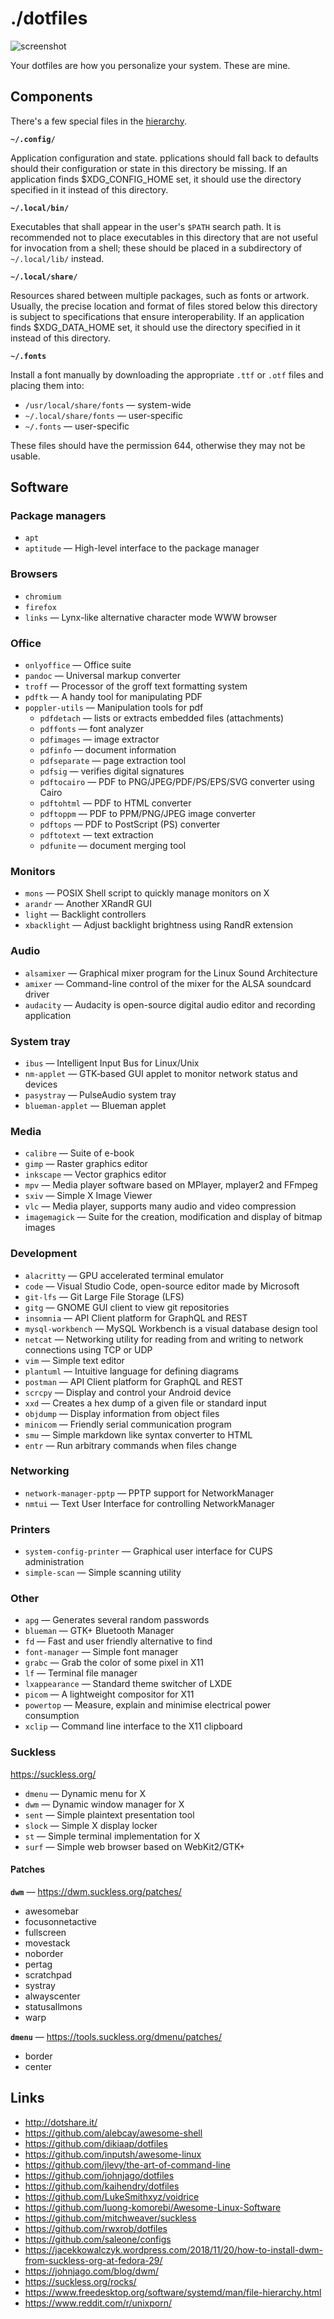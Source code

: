 # ./dotfiles

![screenshot](./screenshot.png)

Your dotfiles are how you personalize your system. These are mine.

## Components

There's a few special files in the
[hierarchy](https://www.freedesktop.org/software/systemd/man/file-hierarchy.html).

**`~/.config/`**

Application configuration and state. pplications should fall back to defaults
should their configuration or state in this directory be missing. If an
application finds $XDG_CONFIG_HOME set, it should use the directory specified in
it instead of this directory.

**`~/.local/bin/`**

Executables that shall appear in the user's `$PATH` search path. It is
recommended not to place executables in this directory that are not useful for
invocation from a shell; these should be placed in a subdirectory of
`~/.local/lib/` instead.

**`~/.local/share/`**

Resources shared between multiple packages, such as fonts or artwork. Usually,
the precise location and format of files stored below this directory is subject
to specifications that ensure interoperability. If an application finds
$XDG_DATA_HOME set, it should use the directory specified in it instead of this
directory.

**`~/.fonts`**

Install a font manually by downloading the appropriate `.ttf` or `.otf` files and
placing them into:

- `/usr/local/share/fonts` — system-wide
- `~/.local/share/fonts` — user-specific
- `~/.fonts` — user-specific

These files should have the permission 644, otherwise they may not be usable.

## Software

### Package managers

- `apt`
- `aptitude` — High-level interface to the package manager

### Browsers

- `chromium`
- `firefox`
- `links` — Lynx-like alternative character mode WWW browser

### Office

- `onlyoffice` — Office suite
- `pandoc` — Universal markup converter
- `troff` — Processor of the groff text formatting system
- `pdftk` — A handy tool for manipulating PDF
- `poppler-utils` — Manipulation tools for pdf
    - `pdfdetach` — lists or extracts embedded files (attachments)
    - `pdffonts` — font analyzer
    - `pdfimages` — image extractor
    - `pdfinfo` — document information
    - `pdfseparate` — page extraction tool
    - `pdfsig` — verifies digital signatures
    - `pdftocairo` — PDF to PNG/JPEG/PDF/PS/EPS/SVG converter using Cairo
    - `pdftohtml` — PDF to HTML converter
    - `pdftoppm` — PDF to PPM/PNG/JPEG image converter
    - `pdftops` — PDF to PostScript (PS) converter
    - `pdftotext` — text extraction
    - `pdfunite` — document merging tool

### Monitors

- `mons` — POSIX Shell script to quickly manage monitors on X
- `arandr` — Another XRandR GUI
- `light` — Backlight controllers
- `xbacklight` — Adjust backlight brightness using RandR extension

### Audio

- `alsamixer` — Graphical mixer program for the Linux Sound Architecture
- `amixer` — Command-line control of the mixer for the ALSA soundcard driver
- `audacity` — Audacity is open-source digital audio editor and recording application

### System tray

- `ibus` — Intelligent Input Bus for Linux/Unix
- `nm-applet` — GTK‐based GUI applet to monitor network status and devices
- `pasystray` — PulseAudio system tray
- `blueman-applet` — Blueman applet

### Media

- `calibre` — Suite of e-book
- `gimp` — Raster graphics editor
- `inkscape` — Vector graphics editor
- `mpv` — Media player software based on MPlayer, mplayer2 and FFmpeg
- `sxiv` — Simple X Image Viewer
- `vlc` — Media player, supports many audio and video compression
- `imagemagick` — Suite for the creation, modification and display of bitmap images

### Development

- `alacritty` — GPU accelerated terminal emulator
- `code` — Visual Studio Code, open-source editor made by Microsoft
- `git-lfs` — Git Large File Storage (LFS)
- `gitg` — GNOME GUI client to view git repositories
- `insomnia` — API Client platform for GraphQL and REST
- `mysql-workbench` — MySQL Workbench is a visual database design tool
- `netcat` — Networking utility for reading from and writing to network connections using TCP or UDP
- `vim` — Simple text editor
- `plantuml` — Intuitive language for defining diagrams
- `postman` — API Client platform for GraphQL and REST
- `scrcpy` — Display and control your Android device
- `xxd` — Creates a hex dump of a given file or standard input
- `objdump` — Display information from object files
- `minicom` — Friendly serial communication program
- `smu` — Simple markdown like syntax converter to HTML
- `entr` — Run arbitrary commands when files change

### Networking

- `network-manager-pptp` — PPTP support for NetworkManager
- `nmtui` — Text User Interface for controlling NetworkManager

### Printers

- `system-config-printer` — Graphical user interface for CUPS administration
- `simple-scan` — Simple scanning utility

### Other

- `apg` — Generates several random passwords
- `blueman` — GTK+ Bluetooth Manager
- `fd` — Fast and user friendly alternative to find
- `font-manager` — Simple font manager
- `grabc` — Grab the color of some pixel in X11
- `lf` — Terminal file manager
- `lxappearance` — Standard theme switcher of LXDE
- `picom` — A lightweight compositor for X11
- `powertop` — Measure, explain and minimise electrical power consumption
- `xclip` — Command line interface to the X11 clipboard

### Suckless

<https://suckless.org/>

- `dmenu` — Dynamic menu for X
- `dwm` — Dynamic window manager for X
- `sent` — Simple plaintext presentation tool
- `slock` — Simple X display locker
- `st` — Simple terminal implementation for X
- `surf` — Simple web browser based on WebKit2/GTK+

#### Patches

**`dwm`** — <https://dwm.suckless.org/patches/>

- awesomebar
- focusonnetactive
- fullscreen
- movestack
- noborder
- pertag
- scratchpad
- systray
- alwayscenter
- statusallmons
- warp

**`dmenu`** — <https://tools.suckless.org/dmenu/patches/>

- border
- center

## Links

- <http://dotshare.it/>
- <https://github.com/alebcay/awesome-shell>
- <https://github.com/dikiaap/dotfiles>
- <https://github.com/inputsh/awesome-linux>
- <https://github.com/jlevy/the-art-of-command-line>
- <https://github.com/johnjago/dotfiles>
- <https://github.com/kaihendry/dotfiles>
- <https://github.com/LukeSmithxyz/voidrice>
- <https://github.com/luong-komorebi/Awesome-Linux-Software>
- <https://github.com/mitchweaver/suckless>
- <https://github.com/rwxrob/dotfiles>
- <https://github.com/saleone/configs>
- <https://jacekkowalczyk.wordpress.com/2018/11/20/how-to-install-dwm-from-suckless-org-at-fedora-29/>
- <https://johnjago.com/blog/dwm/>
- <https://suckless.org/rocks/>
- <https://www.freedesktop.org/software/systemd/man/file-hierarchy.html>
- <https://www.reddit.com/r/unixporn/>
